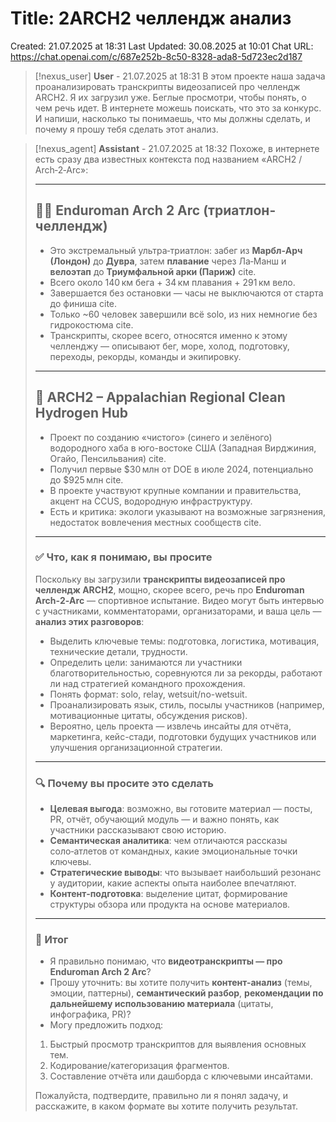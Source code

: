 # Title: 2ARCH2 челлендж анализ

Created: 21.07.2025 at 18:31
Last Updated: 30.08.2025 at 10:01
Chat URL: https://chat.openai.com/c/687e252b-8c50-8328-ada8-5d723ec2d187


>[!nexus_user] **User** - 21.07.2025 at 18:31
> В этом проекте наша задача проанализировать транскрипты видеозаписей про челлендж ARCH2. Я их загрузил уже. Беглые просмотри, чтобы понять, о чем речь идет. В интернете можешь поискать, что это за конкурс. И напиши, насколько ты понимаешь, что мы должны сделать, и почему я прошу тебя сделать этот анализ.
<!-- UID: 34e51f0f-f976-4b36-92dd-a32da5a03bcd -->




>[!nexus_agent] **Assistant** - 21.07.2025 at 18:32
> Похоже, в интернете есть сразу два известных контекста под названием «ARCH2 / Arch‑2‑Arc»:
> 
> ---
> 
> ## 🏃‍♂️ Enduroman Arch 2 Arc (триатлон-челлендж)
> 
> - Это экстремальный ультра‑триатлон: забег из **Марбл‑Арч (Лондон)** до **Дувра**, затем **плавание** через Ла‑Манш и **велоэтап** до **Триумфальной арки (Париж)** cite.
> - Всего около 140 км бега + 34 км плавания + 291 км вело.
> - Завершается без остановки — часы не выключаются от старта до финиша cite.
> - Только ~60 человек завершили всё solo, из них немногие без гидрокостюма cite.
> - Транскрипты, скорее всего, относятся именно к этому челленджу — описывают бег, море, холод, подготовку, переходы, рекорды, команды и экипировку.
> 
> ---
> 
> ## 🧪 ARCH2 – Appalachian Regional Clean Hydrogen Hub
> 
> - Проект по созданию «чистого» (синего и зелёного) водородного хаба в юго-востоке США (Западная Вирджиния, Огайо, Пенсильвания) cite.
> - Получил первые $30 млн от DOE в июле 2024, потенциально до $925 млн cite.
> - В проекте участвуют крупные компании и правительства, акцент на CCUS, водородную инфраструктуру.
> - Есть и критика: экологи указывают на возможные загрязнения, недостаток вовлечения местных сообществ cite.
> 
> ---
> 
> ### ✅ Что, как я понимаю, вы просите
> 
> Поскольку вы загрузили **транскрипты видеозаписей про челлендж ARCH2**, мощно, скорее всего, речь про **Enduroman Arch‑2‑Arc** — спортивное испытание. Видео могут быть интервью с участниками, комментаторами, организаторами, и ваша цель — **анализ этих разговоров**:
> 
> - Выделить ключевые темы: подготовка, логистика, мотивация, технические детали, трудности.
> - Определить цели: занимаются ли участники благотворительностью, соревнуются ли за рекорды, работают ли над стратегией командного прохождения.
> - Понять формат: solo, relay, wetsuit/no-wetsuit.
> - Проанализировать язык, стиль, посылы участников (например, мотивационные цитаты, обсуждения рисков).
> - Вероятно, цель проекта — извлечь инсайты для отчёта, маркетинга, кейс-стади, подготовки будущих участников или улучшения организационной стратегии.
> 
> ---
> 
> ### 🔍 Почему вы просите это сделать
> 
> - **Целевая выгода**: возможно, вы готовите материал — посты, PR, отчёт, обучающий модуль — и важно понять, как участники рассказывают свою историю.
> - **Семантическая аналитика**: чем отличаются рассказы соло‑атлетов от командных, какие эмоциональные точки ключевы.
> - **Стратегические выводы**: что вызывает наибольший резонанс у аудитории, какие аспекты опыта наиболее впечатляют.
> - **Контент‑подготовка**: выделение цитат, формирование структуры обзора или продукта на основе материалов.
> 
> ---
> 
> ### 📌 Итог
> 
> - Я правильно понимаю, что **видеотранскрипты — про Enduroman Arch 2 Arc**?
> - Прошу уточнить: вы хотите получить **контент-анализ** (темы, эмоции, паттерны), **семантический разбор**, **рекомендации по дальнейшему использованию материала** (цитаты, инфографика, PR)?
> - Могу предложить подход:
>  1. Быстрый просмотр транскриптов для выявления основных тем.
>  2. Кодирование/категоризация фрагментов.
>  3. Составление отчёта или дашборда с ключевыми инсайтами.
> 
> Пожалуйста, подтвердите, правильно ли я понял задачу, и расскажите, в каком формате вы хотите получить результат.
<!-- UID: 157c11ad-6114-4a20-867f-37a12fdb8289 -->